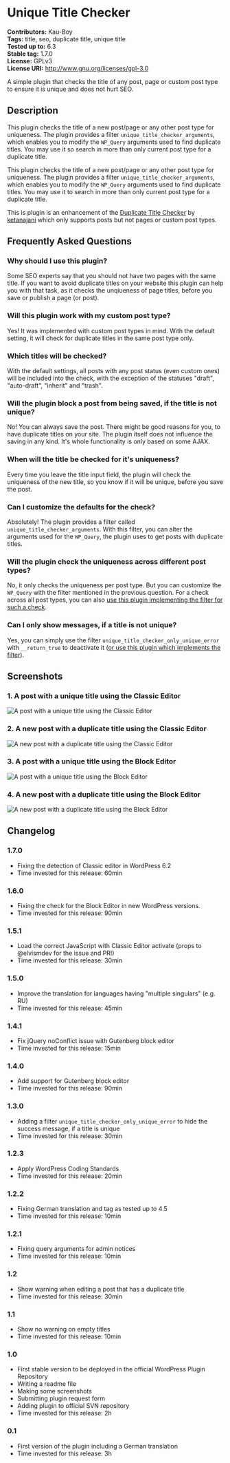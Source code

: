 # Unique Title Checker #
**Contributors:** Kau-Boy  
**Tags:** title, seo, duplicate title, unique title  
**Tested up to:** 6.3  
**Stable tag:** 1.7.0  
**License:** GPLv3  
**License URI:** http://www.gnu.org/licenses/gpl-3.0  

A simple plugin that checks the title of any post, page or custom post type to ensure it is unique and does not hurt SEO.

## Description ##
This plugin checks the title of a new post/page or any other post type for uniqueness. The plugin provides a filter `unique_title_checker_arguments`, which enables you to modify the `WP_Query` arguments used to find duplicate titles. You may use it so search in more than only current post type for a duplicate title.

This plugin checks the title of a new post/page or any other post type for uniqueness. The plugin provides a filter `unique_title_checker_arguments`, which enables you to modify the `WP_Query` arguments used to find duplicate titles. You may use it to search in more than only current post type for a duplicate title.

This is plugin is an enhancement of the [Duplicate Title Checker](https://wordpress.org/plugins/duplicate-title-checker/) by [ketanajani](https://profiles.wordpress.org/ketanajani/) which only supports posts but not pages or custom post types.

## Frequently Asked Questions ##

### Why should I use this plugin? ###
Some SEO experts say that you should not have two pages with the same title. If you want to avoid duplicate titles on your website this plugin can help you with that task, as it checks the unqiueness of page titles, before you save or publish a page (or post).

### Will this plugin work with my custom post type? ###
Yes! It was implemented with custom post types in mind. With the default setting, it will check for duplicate titles in the same post type only.

### Which titles will be checked? ###
With the default settings, all posts with any post status (even custom ones) will be included into the check, with the exception of the statuses "draft", "auto-draft", "inherit" and "trash".

### Will the plugin block a post from being saved, if the title is not unique? ###
No! You can always save the post. There might be good reasons for you, to have duplicate titles on your site. The plugin itself does not influence the saving in any kind. It's whole functionality is only based on some AJAX.

### When will the title be checked for it's uniqueness? ###
Every time you leave the title input field, the plugin will check the uniqueness of the new title, so you know if it will be unique, before you save the post.

### Can I customize the defaults for the check? ###
Absolutely! The plugin provides a filter called `unique_title_checker_arguments`. With this filter, you can alter the arguments used for the `WP_Query`,  the plugin uses to get posts with duplicate titles.

### Will the plugin check the uniqueness across different post types? ###
No, it only checks the uniqueness per post type. But you can customize the `WP_Query` with the filter mentioned in the previous question. For a check across all post types, you can also [use this plugin implementing the filter for such a check](https://gist.github.com/2ndkauboy/140116e47f2d6c8ae25b002592ac45eb).

### Can I only show messages, if a title is not unique? ###
Yes, you can simply use the filter `unique_title_checker_only_unique_error` with `__return_true` to deactivate it ([or use this plugin which implements the filter](https://gist.github.com/140116e47f2d6c8ae25b002592ac45eb)).

## Screenshots ##
### 1. A post with a unique title using the Classic Editor
![A post with a unique title using the Classic Editor](https://raw.githubusercontent.com/2ndkauboy/unique-title-checker/master/.wordpress-org/screenshot-1.png)

### 2. A new post with a duplicate title using the Classic Editor ###
![A new post with a duplicate title using the Classic Editor](https://raw.githubusercontent.com/2ndkauboy/unique-title-checker/master/.wordpress-org/screenshot-2.png)

### 3. A post with a unique title using the Block Editor
![A post with a unique title using the Block Editor](https://raw.githubusercontent.com/2ndkauboy/unique-title-checker/master/.wordpress-org/screenshot-3.png)

### 4. A new post with a duplicate title using the Block Editor
![A new post with a duplicate title using the Block Editor](https://raw.githubusercontent.com/2ndkauboy/unique-title-checker/master/.wordpress-org/screenshot-4.png)

## Changelog ##

### 1.7.0 ###
* Fixing the detection of Classic editor in WordPress 6.2
* Time invested for this release: 60min

### 1.6.0 ###
* Fixing the check for the Block Editor in new WordPress versions.
* Time invested for this release: 90min

### 1.5.1 ###
* Load the correct JavaScript with Classic Editor activate (props to @elvismdev for the issue and PR!)
* Time invested for this release: 30min

### 1.5.0 ###
* Improve the translation for languages having "multiple singulars" (e.g. RU)
* Time invested for this release: 45min

### 1.4.1 ###
* Fix jQuery noConflict issue with Gutenberg block editor
* Time invested for this release: 15min

### 1.4.0 ###
* Add support for Gutenberg block editor
* Time invested for this release: 90min

### 1.3.0 ###
* Adding a filter `unique_title_checker_only_unique_error` to hide the success message, if a title is unique
* Time invested for this release: 30min

### 1.2.3 ###
* Apply WordPress Coding Standards
* Time invested for this release: 20min

### 1.2.2 ###
* Fixing German translation and tag as tested up to 4.5
* Time invested for this release: 10min

### 1.2.1 ###
* Fixing query arguments for admin notices
* Time invested for this release: 10min

### 1.2 ###
* Show warning when editing a post that has a duplicate title
* Time invested for this release: 30min

### 1.1 ###
* Show no warning on empty titles
* Time invested for this release: 10min

### 1.0 ###
* First stable version to be deployed in the official WordPress Plugin Repository
* Writing a readme file
* Making some screenshots
* Submitting plugin request form
* Adding plugin to official SVN repository
* Time invested for this release: 2h

### 0.1 ###
* First version of the plugin including a German translation
* Time invested for this release: 3h
